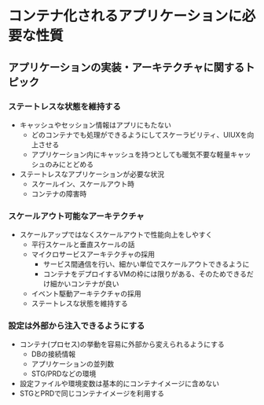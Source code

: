 # コンテナ化されるアプリケーションに必要な性質

## アプリケーションの実装・アーキテクチャに関するトピック

### ステートレスな状態を維持する
- キャッシュやセッション情報はアプリにもたない
  - どのコンテナでも処理ができるようにしてスケーラビリティ、UIUXを向上させる
  - アプリケーション内にキャッシュを持つとしても暖気不要な軽量キャッシュのみにとどめる
- ステートレスなアプリケーションが必要な状況
  - スケールイン、スケールアウト時
  - コンテナの障害時

### スケールアウト可能なアーキテクチャ
- スケールアップではなくスケールアウトで性能向上をしやすく
  - 平行スケールと垂直スケールの話  
  - マイクロサービスアーキテクチャの採用
    - サービス間通信を行い、細かい単位でスケールアウトできるように
    - コンテナをデプロイするVMの枠には限りがある、そのためできるだけ細かいコンテナが良い
  - イベント駆動アーキテクチャの採用
  - ステートレスな状態を維持する

### 設定は外部から注入できるようにする
- コンテナ(プロセス)の挙動を容易に外部から変えられるようにする
  - DBの接続情報
  - アプリケーションの並列数
  - STG/PRDなどの環境
- 設定ファイルや環境変数は基本的にコンテナイメージに含めない
- STGとPRDで同じコンテナイメージを利用する
